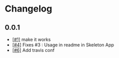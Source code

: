 # Changelog

## 0.0.1
* [[#1]](https://github.com/pennyphp/excp-handler/pull/1) make it works
* [[#4]](https://github.com/pennyphp/excp-handler/pull/4) Fixes #3 : Usage in readme in Skeleton App
* [[#6]](https://github.com/pennyphp/excp-handler/pull/6) Add travis conf
